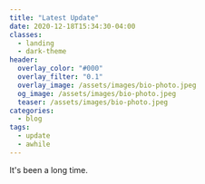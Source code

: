 ```yaml
---
title: "Latest Update"
date: 2020-12-18T15:34:30-04:00
classes:
  - landing
  - dark-theme
header:
  overlay_color: "#000"
  overlay_filter: "0.1"
  overlay_image: /assets/images/bio-photo.jpeg
  og_image: /assets/images/bio-photo.jpeg
  teaser: /assets/images/bio-photo.jpeg
categories:
  - blog
tags:
  - update
  - awhile
---
```

It's been a long time.